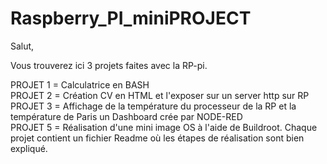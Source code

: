 # Raspberry_PI_miniPROJECT

Salut, 

Vous trouverez ici 3 projets faites avec la RP-pi.

PROJET 1 = Calculatrice en BASH  
PROJET 2 = Création CV en HTML et l'exposer sur un server http sur RP  
PROJET 3 = Affichage de la température du processeur de la RP et la température de Paris un Dashboard crée par NODE-RED  
PROJET 5 = Réalisation d'une mini image OS à l'aide de Buildroot.
Chaque projet contient un fichier Readme où les étapes de réalisation sont bien expliqué.
